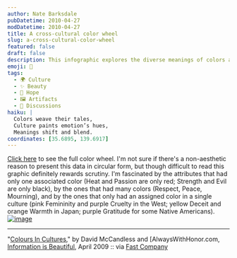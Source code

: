 ```yaml
---
author: Nate Barksdale
pubDatetime: 2010-04-27
modDatetime: 2010-04-27
title: A cross-cultural color wheel
slug: a-cross-cultural-color-wheel
featured: false
draft: false
description: This infographic explores the diverse meanings of colors across various cultures, revealing intriguing associations and unique cultural perspectives.
emoji: 🌈
tags:
  - 🌍 Culture
  - ✨ Beauty
  - 🌈 Hope
  - 🖼️ Artifacts
  - 📖 Discussions
haiku: |
  Colors weave their tales,  
  Culture paints emotion’s hues,  
  Meanings shift and blend.
coordinates: [35.6895, 139.6917]
---
```


[Click here](http://culture-making.com/media/955_colourscultures.jpg) to see the full color wheel. I'm not sure if there's a non-aesthetic reason to present this data in circular form, but though difficult to read this graphic definitely rewards scrutiny. I'm fascinated by the attributes that had only one associated color (Heat and Passion are only red; Strength and Evil are only black), by the ones that had many colors (Respect, Peace, Mourning), and by the ones that only had an assigned color in a single culture (pink Femininity and purple Cruelty in the West; yellow Deceit and orange Warmth in Japan; purple Gratitude for some Native Americans). [![image](http://culture-making.com/media/955_colourscultures.jpg)](http://www.informationisbeautiful.net/visualizations/colours-in-cultures/)

---

"[Colours In Cultures](http://www.informationisbeautiful.net/visualizations/colours-in-cultures/)," by David McCandless and [AlwaysWithHonor.com, [Information is Beautiful](http://www.informationisbeautiful.net/visualizations/colours-in-cultures/), April 2009 :: via [Fast Company](http://web.archive.org/web/20120729060719/http://www.fastcompany.com:80/1627581/infographic-of-the-day-what-different-colors-mean-across-10-different-cultures?)
